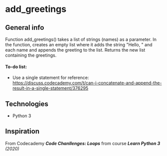 # add_greetings

## General info
Function add_greetings() takes a list of strings (names) as a parameter.  In the function, creates an empty list where it adds the string "Hello, " and each name and  appends the greeting to the list. Returns the new list containing the greetings.

#### To-do list:
* Use a single statement for reference: https://discuss.codecademy.com/t/can-i-concatenate-and-append-the-result-in-a-single-statement/376295 

## Technologies
* Python 3

## Inspiration 
From Codecademy ***Code Chanllenges: Loops*** from course ***Learn Python 3*** _(2020)_
